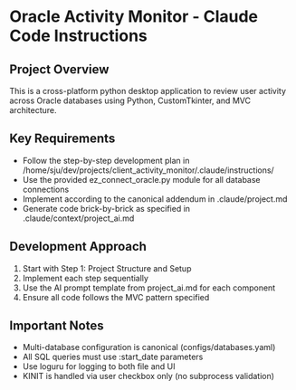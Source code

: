 # Oracle Activity Monitor - Claude Code Instructions

## Project Overview
This is a cross-platform python desktop application to review user activity across Oracle databases using Python, CustomTkinter, and MVC architecture.

## Key Requirements
- Follow the step-by-step development plan in /home/sju/dev/projects/client_activity_monitor/.claude/instructions/
- Use the provided ez_connect_oracle.py module for all database connections
- Implement according to the canonical addendum in .claude/project.md
- Generate code brick-by-brick as specified in .claude/context/project_ai.md

## Development Approach
1. Start with Step 1: Project Structure and Setup
2. Implement each step sequentially
3. Use the AI prompt template from project_ai.md for each component
4. Ensure all code follows the MVC pattern specified

## Important Notes
- Multi-database configuration is canonical (configs/databases.yaml)
- All SQL queries must use :start_date parameters
- Use loguru for logging to both file and UI
- KINIT is handled via user checkbox only (no subprocess validation)